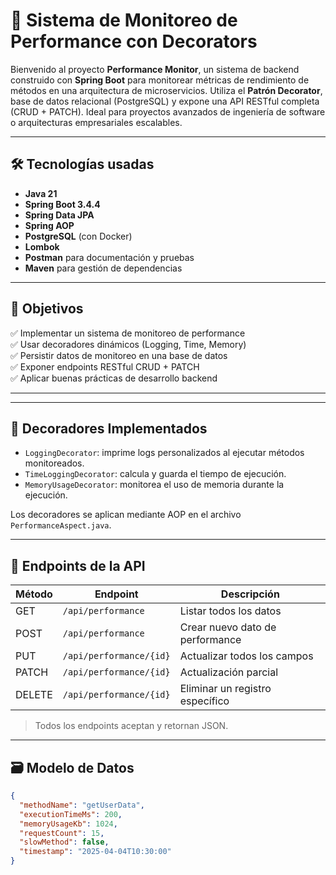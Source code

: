 # 🧠 Sistema de Monitoreo de Performance con Decorators

Bienvenido al proyecto **Performance Monitor**, un sistema de backend construido con **Spring Boot** para monitorear métricas de rendimiento de métodos en una arquitectura de microservicios. Utiliza el **Patrón Decorator**, base de datos relacional (PostgreSQL) y expone una API RESTful completa (CRUD + PATCH). Ideal para proyectos avanzados de ingeniería de software o arquitecturas empresariales escalables.

---

## 🛠️ Tecnologías usadas

- **Java 21**
- **Spring Boot 3.4.4**
- **Spring Data JPA**
- **Spring AOP**
- **PostgreSQL** (con Docker)
- **Lombok**
- **Postman** para documentación y pruebas
- **Maven** para gestión de dependencias

---

## 🎯 Objetivos

✅ Implementar un sistema de monitoreo de performance  
✅ Usar decoradores dinámicos (Logging, Time, Memory)  
✅ Persistir datos de monitoreo en una base de datos  
✅ Exponer endpoints RESTful CRUD + PATCH  
✅ Aplicar buenas prácticas de desarrollo backend  


---


---

## 🧠 Decoradores Implementados

- `LoggingDecorator`: imprime logs personalizados al ejecutar métodos monitoreados.
- `TimeLoggingDecorator`: calcula y guarda el tiempo de ejecución.
- `MemoryUsageDecorator`: monitorea el uso de memoria durante la ejecución.

Los decoradores se aplican mediante AOP en el archivo `PerformanceAspect.java`.

---

## 🔧 Endpoints de la API

| Método  | Endpoint                     | Descripción                          |
|---------|------------------------------|--------------------------------------|
| GET     | `/api/performance`           | Listar todos los datos               |
| POST    | `/api/performance`           | Crear nuevo dato de performance      |
| PUT     | `/api/performance/{id}`      | Actualizar todos los campos          |
| PATCH   | `/api/performance/{id}`      | Actualización parcial                |
| DELETE  | `/api/performance/{id}`      | Eliminar un registro específico      |

> Todos los endpoints aceptan y retornan JSON.

---

## 🗃️ Modelo de Datos

```json
{
  "methodName": "getUserData",
  "executionTimeMs": 200,
  "memoryUsageKb": 1024,
  "requestCount": 15,
  "slowMethod": false,
  "timestamp": "2025-04-04T10:30:00"
}

